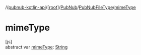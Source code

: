//[pubnub-kotlin-api](../../../../index.md)/[[root]](../../index.md)/[PubNub](../index.md)/[PubNubFileType](index.md)/[mimeType](mime-type.md)

# mimeType

[js]\
abstract var [mimeType](mime-type.md): [String](https://kotlinlang.org/api/core/kotlin-stdlib/kotlin/-string/index.html)
